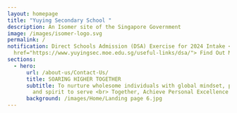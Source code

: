 ```yaml
---
layout: homepage
title: "Yuying Secondary School "
description: An Isomer site of the Singapore Government
image: /images/isomer-logo.svg
permalink: /
notification: Direct Schools Admission (DSA) Exercise for 2024 Intake <a
  href="https://www.yuyingsec.moe.edu.sg/useful-links/dsa/"> Find Out More</a>
sections:
  - hero:
      url: /about-us/Contact-Us/
      title: SOARING HIGHER TOGETHER
      subtitle: To nurture wholesome individuals with global mindset, passion to learn
        and spirit to serve <br> Together, Achieve Personal Excellence
      background: /images/Home/Landing page 6.jpg
---
```

